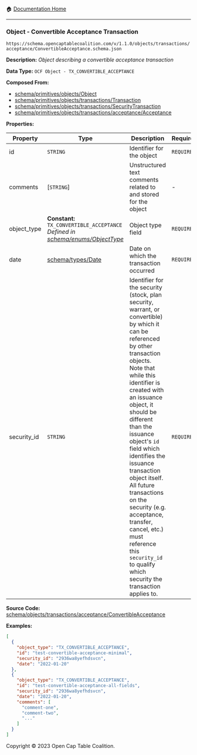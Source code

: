 :house: [Documentation Home](../../../../../README.md)

---

### Object - Convertible Acceptance Transaction

`https://schema.opencaptablecoalition.com/v/1.1.0/objects/transactions/acceptance/ConvertibleAcceptance.schema.json`

**Description:** _Object describing a convertible acceptance transaction_

**Data Type:** `OCF Object - TX_CONVERTIBLE_ACCEPTANCE`

**Composed From:**

- [schema/primitives/objects/Object](../../../primitives/objects/Object.md)
- [schema/primitives/objects/transactions/Transaction](../../../primitives/objects/transactions/Transaction.md)
- [schema/primitives/objects/transactions/SecurityTransaction](../../../primitives/objects/transactions/SecurityTransaction.md)
- [schema/primitives/objects/transactions/acceptance/Acceptance](../../../primitives/objects/transactions/acceptance/Acceptance.md)

**Properties:**

| Property    | Type                                                                                                               | Description                                                                                                                                                                                                                                                                                                                                                                                                                                                                                                 | Required   |
| ----------- | ------------------------------------------------------------------------------------------------------------------ | ----------------------------------------------------------------------------------------------------------------------------------------------------------------------------------------------------------------------------------------------------------------------------------------------------------------------------------------------------------------------------------------------------------------------------------------------------------------------------------------------------------- | ---------- |
| id          | `STRING`                                                                                                           | Identifier for the object                                                                                                                                                                                                                                                                                                                                                                                                                                                                                   | `REQUIRED` |
| comments    | [`STRING`]                                                                                                         | Unstructured text comments related to and stored for the object                                                                                                                                                                                                                                                                                                                                                                                                                                             | -          |
| object_type | **Constant:** `TX_CONVERTIBLE_ACCEPTANCE`</br>_Defined in [schema/enums/ObjectType](../../../enums/ObjectType.md)_ | Object type field                                                                                                                                                                                                                                                                                                                                                                                                                                                                                           | `REQUIRED` |
| date        | [schema/types/Date](../../../types/Date.md)                                                                        | Date on which the transaction occurred                                                                                                                                                                                                                                                                                                                                                                                                                                                                      | `REQUIRED` |
| security_id | `STRING`                                                                                                           | Identifier for the security (stock, plan security, warrant, or convertible) by which it can be referenced by other transaction objects. Note that while this identifier is created with an issuance object, it should be different than the issuance object's `id` field which identifies the issuance transaction object itself. All future transactions on the security (e.g. acceptance, transfer, cancel, etc.) must reference this `security_id` to qualify which security the transaction applies to. | `REQUIRED` |

**Source Code:** [schema/objects/transactions/acceptance/ConvertibleAcceptance](../../../../../../schema/objects/transactions/acceptance/ConvertibleAcceptance.schema.json)

**Examples:**

```json
[
  {
    "object_type": "TX_CONVERTIBLE_ACCEPTANCE",
    "id": "test-convertible-acceptance-minimal",
    "security_id": "2936wa8yefhdsvcn",
    "date": "2022-01-20"
  },
  {
    "object_type": "TX_CONVERTIBLE_ACCEPTANCE",
    "id": "test-convertible-acceptance-all-fields",
    "security_id": "2936wa8yefhdsvcn",
    "date": "2022-01-20",
    "comments": [
      "comment-one",
      "comment-two",
      "..."
    ]
  }
]
```

Copyright © 2023 Open Cap Table Coalition.
